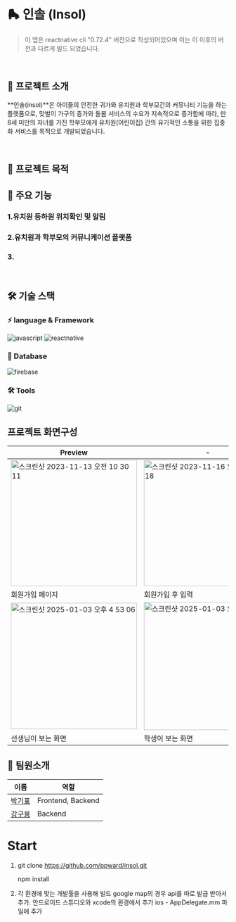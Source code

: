 # 🛼 인솔 (Insol)
> 이 앱은 reactnative cli    "0.72.4" 버전으로 작성되어있으며 이는 이 이후의 버전과 다르게 빌드 되었습니다.
</br>

## 📌 프로젝트 소개
**인솔(insol)**은 아이들의 안전한 귀가와 유치원과 학부모간의 커뮤니티 기능을 하는 플랫폼으로, 
맞벌이 가구의 증가와 돌봄 서비스의 수요가 지속적으로 증가함에 따라, 만 8세 미만의 자녀를 가진 학부모에게 유치원(어린이집) 간의 유기적인 소통을 위한 집중화 서비스를 목적으로 개발되었습니다.

</br>

## 📌 프로젝트 목적

## 📌 주요 기능
### 1.유치원 등하원 위치확인 및 알림
### 2.유치원과 학부모의 커뮤니케이션 플랫폼
### 3.

</br>

## 🛠️ 기술 스택
### ⚡️ language & Framework
![javascript](https://img.shields.io/badge/javascript-F7DF1E?style=for-the-badge&logo=javascript&logoColor=000000)
![reactnative](https://img.shields.io/badge/reactnative-20232A?style=for-the-badge&logo=react&logoColor=61DAFB)

### 💾 Database
![firebase](https://img.shields.io/badge/firebase-4285F4?style=for-the-badge&logo=firebase&logoColor=white)

### 🛠️ Tools
![git](https://img.shields.io/badge/git-F05032?style=for-the-badge&logo=git&logoColor=white)
## 프로젝트 화면구성

| Preview          | -   |
|------------------|---------------------|
| <img width="287" alt="스크린샷 2023-11-13 오전 10 30 11" src="https://github.com/user-attachments/assets/5ee8d17f-8d7d-4a2c-84f9-c099a1bee4eb" />   | <img width="287" alt="스크린샷 2023-11-16 오전 12 34 18" src="https://github.com/user-attachments/assets/0fe53160-f9e5-4be9-8386-1c95e6e9f7ac" /> | 
| 회원가입 페이지         | 회원가입 후 입력    |
| <img width="287" alt="스크린샷 2025-01-03 오후 4 53 06" src="https://github.com/user-attachments/assets/c10e7923-b4bf-4e83-98bb-f8225e664c8a"/>  | <img width="291" alt="스크린샷 2025-01-03 오후 4 53 53" src="https://github.com/user-attachments/assets/167826f7-49f7-4e9f-9c80-07af0573c56f" /> | 
| 선생님이 보는 화면       | 학생이 보는 화면   |

## 👋️ 팀원소개 
| 이름  | 역할  |
| --- | --- |
| [박기표](https://github.com/ppward) | Frontend, Backend |
| [강구용](https://github.com/kangguyong) | Backend  |


<!--# Insol
## _아이들의 안전한 귀가를 위한 위치공유 어플리케이션 "인솔"_
> 이 앱은 reactnative cli    "0.72.4" 버전으로 작성되어있으며 이는 이 이후의 버전과 다르게 빌드 되었습니다.  
<img width="300" alt="스크린샷 2023-09-22 오후 11 32 48" src="https://github.com/user-attachments/assets/cb4ffb6f-e539-4a22-a98f-336b22ee7c6c" />  

<br>
-->
 



# Start
1. git clone https://github.com/ppward/insol.git

    npm install 


2. 각 환경에 맞는 개발툴을 사용해 빌드 
    google map의 경우 api를 따로 발급 받아서 추가.
    안드로이드 스튜디오와 xcode의 환경에서 추가 
    ios - AppDelegate.mm 파일에 추가


    



